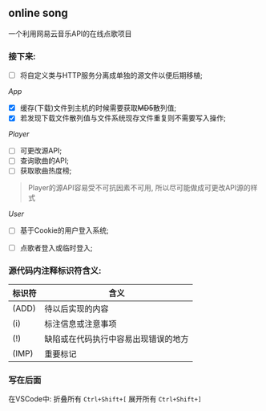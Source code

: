 ## online song

一个利用网易云音乐API的在线点歌项目

### 接下来:

- [ ] 将自定义类与HTTP服务分离成单独的源文件以便后期移植;

*App*
- [x] 缓存(下载)文件到主机的时候需要获取~~MD5~~散列值;
- [x] 若发现下载文件散列值与文件系统现存文件重复则不需要写入操作;

*Player*
- [ ] 可更改源API;
- [ ] 查询歌曲的API;
- [ ] 获取歌曲热度榜;

> Player的源API容易受不可抗因素不可用, 所以尽可能做成可更改API源的样式

*User*
- [ ] 基于Cookie的用户登入系统;
- [ ] 点歌者登入或临时登入;


### 源代码内注释标识符含义:

| 标识符 | 含义                           |
|-------|--------------------------------|
| (ADD) | 待以后实现的内容                |
| (i)   | 标注信息或注意事项              |
| (!)   | 缺陷或在代码执行中容易出现错误的地方|
| (IMP) | 重要标记                       |


### 写在后面
在VSCode中:
折叠所有 `Ctrl+Shift+[`
展开所有 `Ctrl+Shift+]`